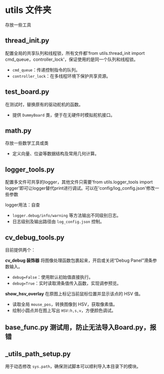 # utils 文件夹
存放一些工具

## thread_init.py
配置全局的共享队列和线程锁，所有文件都'from utils.thread_init import cmd_queue，controller_lock'，保证使用的是同一个队列和线程锁。
- `cmd_queue`：传递控制指令的队列。
- `controller_lock`：在多线程环境下保护共享资源。

## test_board.py
在测试时，替换原有的驱动舵机的函数。
- 提供 `DummyBoard` 类，便于在无硬件时模拟舵机接口。

## math.py
存放一些数学工具或类
- 定义向量、位姿等数据结构及常用几何计算。

## logger_tools.py
配置多文件可共享的logger，其他文件只需要'from utils.logger_tools import logger'即可让logger替代print进行调试。可以在'config/log_config.json'修改一些参数

logger用法：自查
- `logger.debug/info/warning` 等方法输出不同级别日志。
- 日志级别及输出路径由 `log_config.json` 控制。

## cv_debug_tools.py
目前提供两个：

**cv_debug 装饰器**
将图像处理函数包裹起来，开启或关闭“Debug Panel”滑条参数输入。

* `debug=False`：使用默认初始值直接执行。
* `debug=True`：实时读取滑条值传入函数，实现调参预览。

**show_hsv_overlay**
在原图上标记当前鼠标位置并显示该点的 HSV 值。

* 读取全局 `mouse_pos`，转换图像到 HSV，获取像素值。
* 绘制小圆点并在图上写出 `HSV:h,s,v`，方便颜色调试。

## base_func.py 测试用，防止无法导入Board.py，报错

## _utils_path_setup.py
用于动态修改 `sys.path`，确保测试脚本可以顺利导入本目录下的模块。







